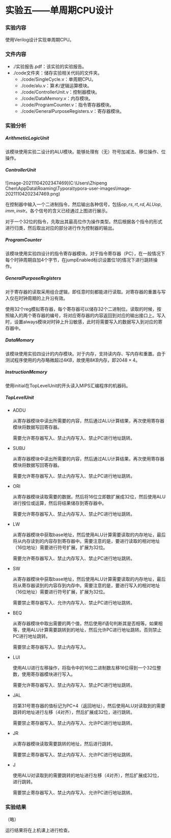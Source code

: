 # 实验五——单周期CPU设计

### 实验内容

使用Verilog设计实现单周期CPU。

### 文件内容

+ ./实验报告.pdf：该实验的实验报告。
+ ./code文件夹：储存实验相关代码的文件夹。
  + ./code/SingleCycle.v：单周期CPU。
  + ./code/alu.v：算术/逻辑运算模块。
  + ./code/ControllerUnit.v：控制器模块。
  + ./code/DataMemory.v：内存模块。
  + ./code/ProgramCounter.v：指令寄存器模块。
  + ./code/GeneralPurposeRegisters.v：寄存器模块。

### 实验分析

##### ArithmeticLogicUnit

该模块使用实验二设计的ALU模块。能够处理有（无）符号加减法、移位操作、位操作。

##### ControllerUnit

![image-20211104202347469](C:\Users\Zhipeng Chen\AppData\Roaming\Typora\typora-user-images\image-20211104202347469.png)

在控制器中输入一个二进制指令，然后输出各种信号，包括$op,rs,rt,rd,ALUop,imm,instr$。各个信号的含义已经通过上图进行展示。

对于一个$32$位的指令，先取出其最高位作为操作类型。然后根据各个指令的形式进行归类，然后取出对应的部分进行作为控制器的输出。

##### ProgramCounter

该模块使用实验四设计的指令寄存器模块。对于指令寄存器（PC），在一般情况下每个时钟周期自加$4$个字节，在jumpEnabled标识设置位$1$的情况下进行跳转操作。

##### GeneralPurposeRegisters

对于寄存器的读取采用组合逻辑，即任意时刻都能进行读取。对寄存器的重置与写入仅在时钟周期的上升沿有效。

使用$32$个reg模拟寄存器，每个寄存器可以储存$32$个二进制位。读取的时候，按照输入的两个寄存器的编号，将对应寄存器的内容返回到对应的输出接口上。写入时，设置always模块对时钟上升沿敏感，此时将需要写入的数据写入到对应的寄存器中。

##### DataMomory

该模块使用实验四设计的内存模块。对于内存，支持读内存、写内存和重置。由于测试程序使用的内存略微超过$4KB$，故使用$8KB$内存，即$2048\times4$。

##### InstructionMemory

使用initial在TopLevelUnit的开头读入MIPS汇编程序的机器码。

##### TopLevelUnit

+ ADDU

  从寄存器模块中读出所需要的内容，然后通过ALU计算结果，再次使用寄存器模块将数据写回寄存器。

  需要允许寄存器写入、禁止内存写入、禁止PC进行地址跳转。

+ SUBU

  从寄存器模块中读出所需要的内容，然后通过ALU计算结果，再次使用寄存器模块将数据写回寄存器。

  需要允许寄存器写入、禁止内存写入、禁止PC进行地址跳转。

+ ORI

  从寄存器模块读取需要的数据，然后将$16$位立即数扩展成$32$位，然后使用ALU进行按位或运算，然后将结果储存到寄存器中。

  需要允许寄存器写入、禁止内存写入、禁止PC进行地址跳转。

+ LW

  从寄存器模块中获取base地址，然后使用ALU计算需要读取的内存地址，最后将从内存读到的内容存到寄存器中。需要注意的是，要进行读取的相对地址（$16$位地址）需要进行符号扩展，扩展为$32$位。

  需要允许寄存器写入、禁止内存写入、禁止PC进行地址跳转。

+ SW

  从寄存器模块中获取base地址，然后使用ALU计算需要读取的内存地址，最后将从寄存器读到的内容存到内存中。需要注意的是，要进行写入的相对地址（$16$位地址）需要进行符号扩展，扩展为$32$位。

  需要禁止寄存器写入、允许内存写入、禁止PC进行地址跳转。

+ BEQ

  从寄存器模块中取出需要的两个值，然后使用if语句判断其是否相等。如果相等，使用ALU计算需要跳转到的地址，然后允许PC进行地址跳转。否则禁止PC进行地址跳转。

  需要禁止寄存器写入、禁止内存写入。

+ LUI

  使用ALU进行左移操作，将指令中的$16$位二进制数左移$16$位得到一个$32$位整数，使用寄存器模块进行写入。

  需要允许寄存器写入、禁止内存写入、禁止PC进行地址跳转。

+ JAL

  将第$31$号寄存器的值标记为PC+4（返回地址），然后使用ALU对读取到的需要跳转的地址进行左移（$4$对齐），然后扩展成$32$位，进行跳转。

  需要禁止寄存器写入、禁止内存写入、允许PC进行地址跳转。

+ JR

  从寄存器模块读取需要跳转的地址，然后进行跳转。

  需要禁止寄存器写入、禁止内存写入、允许PC进行地址跳转。

+ J

  使用ALU对读取到的需要跳转的地址进行左移（$4$对齐），然后扩展成$32$位，进行跳转。
  
  需要禁止寄存器写入、禁止内存写入、允许PC进行地址跳转。

### 实验结果

（略）

运行结果将在上机课上进行检查。
